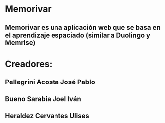 # Memorivar

## Memorivar es una aplicación web que se basa en el aprendizaje espaciado (similar a Duolingo y Memrise)


# Creadores:

## Pellegrini Acosta José Pablo 
## Bueno Sarabia Joel Iván
## Heraldez Cervantes Ulises
